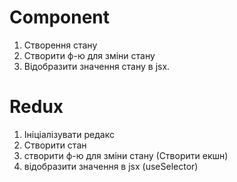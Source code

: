 # Component

1. Створення стану
2. Створити ф-ю для зміни стану
3. Відобразити значення стану в jsx.

# Redux

1. Ініціалізувати редакс
2. Створити стан
3. створити ф-ю для зміни стану (Створити екшн)
4. відобразити значення в jsx (useSelector)
